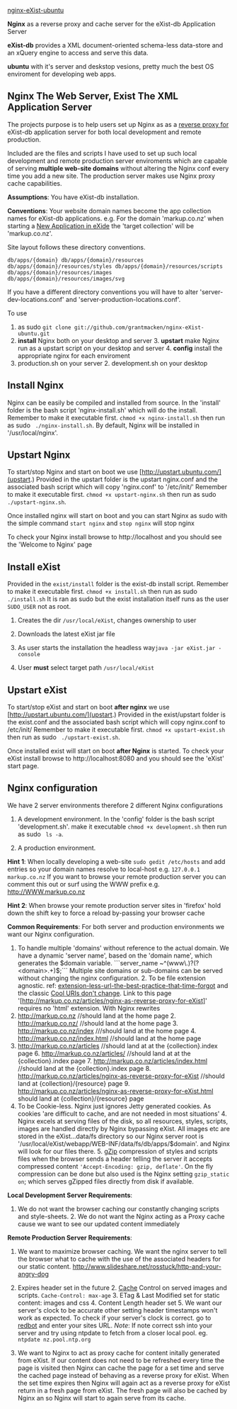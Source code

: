 
[nginx-eXist-ubuntu](https://github.com/grantmacken/nginx-eXist-ubuntu)


**Nginx** as a reverse proxy and cache server for the eXist-db Application
Server

**eXist-db** provides a XML document-oriented schema-less data-store and an
xQuery engine to access and serve this data.

**ubuntu** with it's server and deskstop vesions, pretty much the best OS
enviroment for developing web apps.


Nginx The Web Server, Exist The XML Application Server
------------------------------------------------------

The projects purpose is to help users set up Nginx as as a [reverse proxy
for](http://exist-db.org/exist/apps/doc/production_web_proxying.xml) eXist-db
application server for both local development and remote production.

Included are the files and scripts I have used to set up such local development
and remote production server enviroments which are capable of serving **multiple
web-site domains** without altering the Nginx conf every time you add a new
site. The production server makes use Nginx proxy cache capabilities.

**Assumptions**:
 You have eXist-db installation.

**Conventions**:
 Your website domain names become the app collection names for eXist-db
 applications. e.g. For the domain 'markup.co.nz' when starting a [New
 Application in
 eXide](http://exist-db.org/exist/apps/doc/development-starter.xml) the 'target
 collection' will be 'markup.co.nz'.


Site layout follows these directory conventions.

    db/apps/{domain} db/apps/{domain}/resources
    db/apps/{domain}/resources/styles db/apps/{domain}/resources/scripts
    db/apps/{domain}/resources/images db/apps/{domain}/resources/images/svg

If you have a different directory conventions you will have to alter
'server-dev-locations.conf' and 'server-production-locations.conf'.

To use

1. as sudo ```git clone git://github.com/grantmacken/nginx-eXist-ubuntu.git```
2. **install** Nginx both on your desktop and server 3. **upstart** make Nginx
run as a upstart script on your desktop and server 4. **config** install the
appropriate nginx for each enviroment
  1. production.sh on your server 2. development.sh on your desktop



Install Nginx
----------------

Nginx can be easily be compiled and installed from source. In the 'install'
folder is the bash script 'nginx-install.sh' which will do the install. Remember
to make it executable first. ```chmod +x nginx-install.sh``` then run as sudo
``` ./nginx-install.sh```. By default, Nginx will be installed in
'/usr/local/nginx'.

Upstart Nginx
-------------

To start/stop Nginx and start on boot we use
[http://upstart.ubuntu.com/](upstart.) Provided in the upstart folder is the
upstart nginx.conf and the associated bash script which will copy 'nginx.conf'
to '/etc/init/' Remember to make it executable first. ```chmod +x
upstart-nginx.sh``` then run as sudo ``` ./upstart-nginx.sh```.

Once installed nginx will start on boot and you can start Nginx as sudo with the
simple command ```start nginx``` and ```stop nginx``` will stop nginx

To check your Nginx install browse to http://localhost and you should see the
'Welcome to Nginx' page


Install eXist
-------------

Provided in the ```exist/install``` folder is the exist-db install script.
Remember to make it executable first. ```chmod +x install.sh``` then run as sudo
``` ./install.sh``` It is ran as sudo but the exist installation itself runs as
the user ```SUDO_USER``` not as root.

1. Creates the dir ```/usr/local/eXist```, changes ownership to user

2. Downloads the latest eXist jar file

3. As user starts the installation the headless way```java -jar eXist.jar
-console```

4. User **must** select target path ```/usr/local/eXist```


Upstart eXist
-------------

To start/stop eXist and start on boot **after nginx** we use
[http://upstart.ubuntu.com/](upstart.) Provided in the exist/upstart folder is
the exist.conf and the associated bash script which will copy nginx.conf to
/etc/init/ Remember to make it executable first. ```chmod +x upstart-exist.sh```
then run as sudo ``` ./upstart-exist.sh```.

Once installed exist will start on boot **after Nginx** is started. To check
your eXist install browse to http://localhost:8080 and you should see the
'eXist' start page.


Nginx configuration
-------------------

We have 2 server environments therefore 2 different Nginx configurations

1. A development environment. In the 'config' folder is the bash script
'development.sh'. make it executable ```chmod +x development.sh``` then run as
sudo ``` ls -a```.

2. A production environment.

 **Hint 1**: When locally developing a web-site ```sudo gedit /etc/hosts``` and
 add entries so your domain names resolve to local-host e.g. ```127.0.0.1
 markup.co.nz``` If you want to browse your remote production server you can
 comment this out or surf using the WWW prefix e.g. http://WWW.markup.co.nz

  **Hint 2**:
When browse your remote production server sites in 'firefox' hold down the shift
key to force a reload by-passing your browser cache


**Common Requirements**:
 For both server and production environments we want our Nginx configuration.

1. To handle multiple 'domains' without reference to the actual domain. We have
a dynamic 'server name', based on the 'domain name', which generates the $domain
variable. ```server_name ~^(www\.)?(?<domain>.+)$;``` Multiple site domains or
sub-domains can be served without changing the nginx configuration. 2. To be
file extension agnostic. ref:
[extension-less-url-the-best-practice-that-time-forgot](http://WWW.codingthewheel.com/archives/extension-less-url-the-best-practice-that-time-forgot/)
 and the classic
[Cool URIs don't change](http://WWW.w3.org/Provider/Style/URI). Link to this
page '[http://markup.co.nz/articles/nginx-as-reverse-proxy-for-eXist]' requires
no 'html' extension. With Nginx rewrites
  1. http://markup.co.nz //should land at the home page 2. http://markup.co.nz/
  //should land at the home page 3. http://markup.co.nz/index ///should land at
  the home page 4. http://markup.co.nz/index.html //should land at the home page
  5. http://markup.co.nz/articles //should land at at the {collection}.index
  page 6. http://markup.co.nz/articles/ //should land at at the
  {collection}.index page 7. http://markup.co.nz/articles/index.html //should
  land at the {collection}.index page 8.
  http://markup.co.nz/articles/nginx-as-reverse-proxy-for-eXist //should land at
  {collection}/{resource} page 9.
  http://markup.co.nz/articles/nginx-as-reverse-proxy-for-eXist.html should land
  at {collection}/{resource} page
3. To be Cookie-less. Nginx just ignores Jetty generated cookies. As cookies
'are difficult to cache, and are not needed in most situations' 4. Nginx excels
at serving files of the disk, so all resources, styles, scripts, images are
handled directly by Nginx bypassing eXist. All images etc are stored in the
eXist...data/fs directory so our Nginx server root is
'/usr/local/eXist/webapp/WEB-INF/data/fs/db/apps/$domain'. and Nginx will look
for our files there. 5. [gZip](https://en.wikipedia.org/wiki/Gzip) compression
of styles and scripts files when the browser sends a header telling the server
it accepts compressed content ``'Accept-Encoding: gzip, deflate'``. On the fly
compression can be done but also used is the Nginx setting ``gzip_static on``;
which serves gZipped files directly from disk if available.


**Local Development Server Requirements**:

1. We do not want the browser caching our constantly changing scripts and
style-sheets. 2. We do not want the Nginx acting as a Proxy cache cause we want
to see our updated content immediately

**Remote Production Server Requirements**:

1. We want to maximize browser caching. We want the nginx server to tell the
browser what to cache with the use of the associated headers for our static
content. http://www.slideshare.net/rosstuck/http-and-your-angry-dog
  1. Expires header set in the future 2. [Cache](
  http://www.mnot.net/cache_docs/ ) Control on served images and scripts.
  ```Cache-Control: max-age``` 3. ETag & Last Modified set for static content:
  images and css 4. Content Length header set 5. We want our server's clock to
  be accurate other setting header timestamps won't work as expected. To check
  if your server's clock is correct. go to
  [redbot](http://redbot.org/?uri=http%3A%2F%2Fwww.markup.co.nz) and enter your
  sites URL. *Note*: If note correct ssh into your server and try using ntpdate
  to fetch from a closer local pool. eg. ```ntpdate nz.pool.ntp.org```

2. We want to Nginx to act as proxy cache for content initally generated from
eXist. If our content does not need to be refreshed every time the page is
visited then Nginx can cache the page for a set time and serve the cached page
instead of behaving as a reverse proxy for eXist. When the set time expires then
Nginx will again act as a reverse proxy for eXist return in a fresh page from
eXist. The fresh page will also be cached by Nginx an so Nginx will start to
again serve from its cache.

